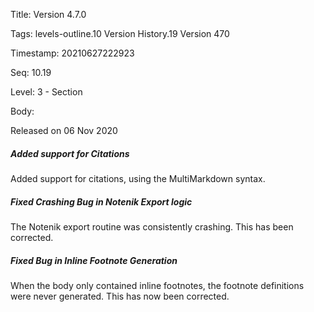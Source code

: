 Title:  Version 4.7.0

Tags:   levels-outline.10 Version History.19 Version 470

Timestamp: 20210627222923

Seq:    10.19

Level:  3 - Section

Body: 

Released on 06 Nov 2020
 
##### Added support for Citations

Added support for citations, using the MultiMarkdown syntax. 

 
##### Fixed Crashing Bug in Notenik Export logic

The Notenik export routine was consistently crashing. This has been corrected. 

 
##### Fixed Bug in Inline Footnote Generation

When the body only contained inline footnotes, the footnote definitions were never generated. This has now been corrected.
